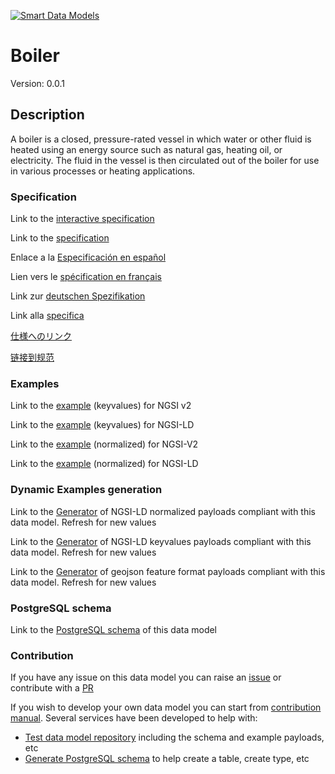 [![Smart Data Models](https://smartdatamodels.org/wp-content/uploads/2022/01/SmartDataModels_logo.png "Logo")](https://smartdatamodels.org)
# Boiler
Version: 0.0.1

## Description 

A boiler is a closed, pressure-rated vessel in which water or other fluid is heated using an energy source such as natural gas, heating oil, or electricity. The fluid in the vessel is then circulated out of the boiler for use in various processes or heating applications.
### Specification

Link to the [interactive specification](https://swagger.lab.fiware.org/?url=https://smart-data-models.github.io/dataModel.S4BLDG/Boiler/swagger.yaml)

Link to the [specification](https://github.com/smart-data-models/dataModel.S4BLDG/blob/master/Boiler/doc/spec.md)

Enlace a la [Especificación en español](https://github.com/smart-data-models/dataModel.S4BLDG/blob/master/Boiler/doc/spec_ES.md)

Lien vers le [spécification en français](https://github.com/smart-data-models/dataModel.S4BLDG/blob/master/Boiler/doc/spec_FR.md)

Link zur [deutschen Spezifikation](https://github.com/smart-data-models/dataModel.S4BLDG/blob/master/Boiler/doc/spec_DE.md)

Link alla [specifica](https://github.com/smart-data-models/dataModel.S4BLDG/blob/master/Boiler/doc/spec_IT.md)

[仕様へのリンク](https://github.com/smart-data-models/dataModel.S4BLDG/blob/master/Boiler/doc/spec_JA.md)

[链接到规范](https://github.com/smart-data-models/dataModel.S4BLDG/blob/master/Boiler/doc/spec_ZH.md)
### Examples

Link to the [example](https://smart-data-models.github.io/dataModel.S4BLDG/Boiler/examples/example.json) (keyvalues) for NGSI v2

Link to the [example](https://smart-data-models.github.io/dataModel.S4BLDG/Boiler/examples/example.jsonld) (keyvalues) for NGSI-LD

Link to the [example](https://smart-data-models.github.io/dataModel.S4BLDG/Boiler/examples/example-normalized.json) (normalized) for NGSI-V2

Link to the [example](https://smart-data-models.github.io/dataModel.S4BLDG/Boiler/examples/example-normalized.jsonld) (normalized) for NGSI-LD
### Dynamic Examples generation

Link to the [Generator](https://smartdatamodels.org/extra/ngsi-ld_generator.php?schemaUrl=https://raw.githubusercontent.com/smart-data-models/dataModel.S4BLDG/master/Boiler/schema.json&email=info@smartdatamodels.org) of NGSI-LD normalized payloads compliant with this data model. Refresh for new values

Link to the [Generator](https://smartdatamodels.org/extra/ngsi-ld_generator_keyvalues.php?schemaUrl=https://raw.githubusercontent.com/smart-data-models/dataModel.S4BLDG/master/Boiler/schema.json&email=info@smartdatamodels.org) of NGSI-LD keyvalues payloads compliant with this data model. Refresh for new values

Link to the [Generator](https://smartdatamodels.org/extra/geojson_features_generator.php?schemaUrl=https://raw.githubusercontent.com/smart-data-models/dataModel.S4BLDG/master/Boiler/schema.json&email=info@smartdatamodels.org) of geojson feature format payloads compliant with this data model. Refresh for new values
### PostgreSQL schema

Link to the [PostgreSQL schema](https://smart-data-models.github.io/dataModel.S4BLDG/Boiler/schema.sql) of this data model
### Contribution

 If you have any issue on this data model you can raise an [issue](https://github.com/smart-data-models/dataModel.S4BLDG/issues)  or contribute with a [PR](https://github.com/smart-data-models/dataModel.S4BLDG/pulls)

 If you wish to develop your own data model you can start from [contribution manual](https://bit.ly/contribution_manual). Several services have been developed to help with: 
 - [Test data model repository](https://smartdatamodels.org/index.php/data-models-contribution-api/) including the schema and example payloads, etc
 - [Generate PostgreSQL schema](https://smartdatamodels.org/index.php/sql-service/) to help create a table, create type, etc